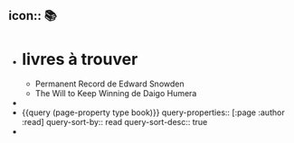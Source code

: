 icon:: 📚️
-
- # livres à trouver
	- Permanent Record de Edward Snowden
	- The Will to Keep Winning de Daigo Humera
-
- {{query (page-property type book)}}
  query-properties:: [:page :author :read]
  query-sort-by:: read
  query-sort-desc:: true
-